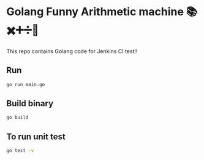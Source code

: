 # Golang Funny Arithmetic machine 📚✖️➕➗🔢
This repo contains Golang code for Jenkins CI test!!

## Run
```bash
go run main.go
```

## Build binary
```bash
go build
```
## To run unit test
```bash
go test -v
```

